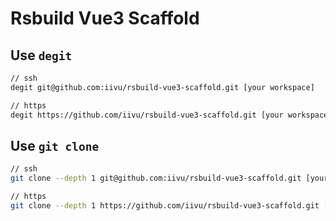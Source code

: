# Rsbuild Vue3 Scaffold

## Use `degit`

```bash
// ssh
degit git@github.com:iivu/rsbuild-vue3-scaffold.git [your workspace]

// https
degit https://github.com/iivu/rsbuild-vue3-scaffold.git [your workspace]
```

## Use `git clone`

```bash
// ssh
git clone --depth 1 git@github.com:iivu/rsbuild-vue3-scaffold.git [your workspace]

// https
git clone --depth 1 https://github.com/iivu/rsbuild-vue3-scaffold.git [your workspace]
```